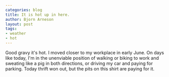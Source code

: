 ```yaml
---
categories: blog
title: It is hot up in here. 
author: Bjorn Arneson
layout: post
tags: 
- weather
- hot
---
```


Good gravy it's hot. I moved closer to my workplace in early June.
On days like today, I'm in the unenviable position of walking or biking
to work and sweating like a pig in both directions, or driving my car
and paying for parking. Today thrift won out, but the pits on this shirt
are paying for it.
